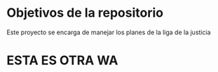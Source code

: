 # Objetivos de la repositorio

Este proyecto se encarga de manejar los planes de la liga de la justicia


# ESTA ES OTRA WA
